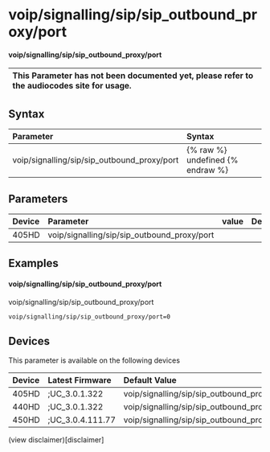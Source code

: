 ﻿---
description: voip/signalling/sip/sip_outbound_proxy/port
search:
    keywords: ['voip','signalling','sip','sip_outbound_proxy','port']
---

# voip/signalling/sip/sip_outbound_proxy/port

#### voip/signalling/sip/sip_outbound_proxy/port


| This Parameter has not been documented yet, please refer to the audiocodes site for usage.  |
| :--- |

## Syntax
| Parameter | Syntax |
| :--- | :--- |
|voip/signalling/sip/sip_outbound_proxy/port | {% raw %} undefined {% endraw %} |

## Parameters
|Device|Parameter|value|Description|
|:---|:---|:---|:---|
| 405HD | voip/signalling/sip/sip_outbound_proxy/port |  |  |

## Examples
#### voip/signalling/sip/sip_outbound_proxy/port

voip/signalling/sip/sip_outbound_proxy/port

```
voip/signalling/sip/sip_outbound_proxy/port=0
```

## Devices
This parameter is available on the following devices

| Device | Latest Firmware | Default Value |
|:---|:---|:---|
| 405HD | ;UC_3.0.1.322 | voip/signalling/sip/sip_outbound_proxy/port=0 
| 440HD | ;UC_3.0.1.322 | voip/signalling/sip/sip_outbound_proxy/port=0 
| 450HD | ;UC_3.0.4.111.77 | voip/signalling/sip/sip_outbound_proxy/port=0 

(view disclaimer)[disclaimer]
